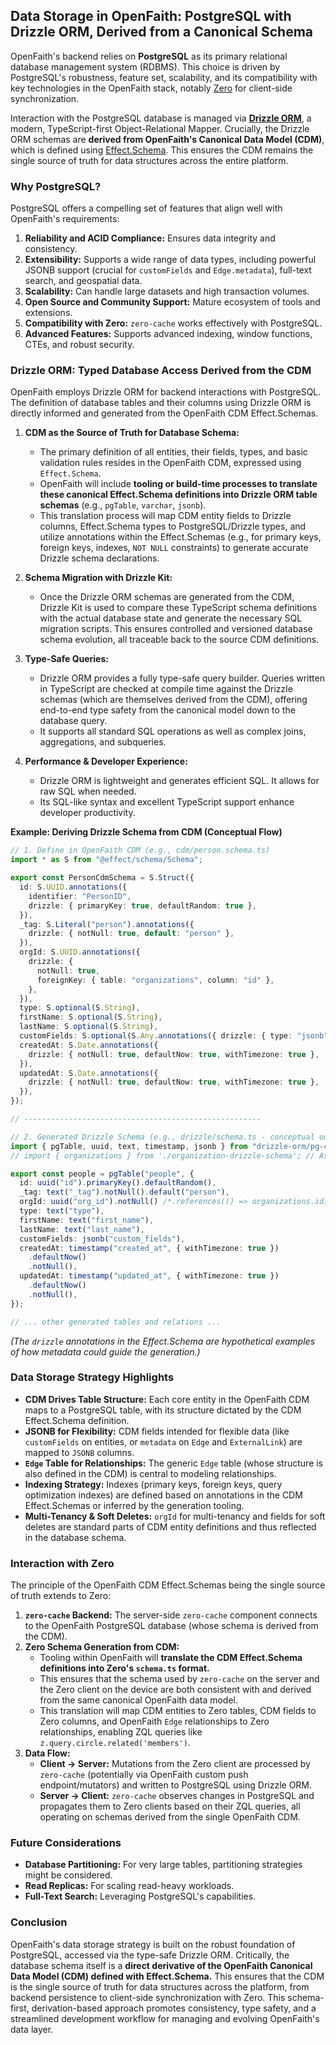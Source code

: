 ## Data Storage in OpenFaith: PostgreSQL with Drizzle ORM, Derived from a Canonical Schema

OpenFaith's backend relies on **PostgreSQL** as its primary relational database management system (RDBMS). This choice is driven by PostgreSQL's robustness, feature set, scalability, and its compatibility with key technologies in the OpenFaith stack, notably [Zero](https://zero.dev/) for client-side synchronization.

Interaction with the PostgreSQL database is managed via [**Drizzle ORM**](https://orm.drizzle.team/), a modern, TypeScript-first Object-Relational Mapper. Crucially, the Drizzle ORM schemas are **derived from OpenFaith's Canonical Data Model (CDM)**, which is defined using [Effect.Schema](https://effect.website/docs/schema/introduction). This ensures the CDM remains the single source of truth for data structures across the entire platform.

### Why PostgreSQL?

PostgreSQL offers a compelling set of features that align well with OpenFaith's requirements:

1.  **Reliability and ACID Compliance:** Ensures data integrity and consistency.
2.  **Extensibility:** Supports a wide range of data types, including powerful JSONB support (crucial for `customFields` and `Edge.metadata`), full-text search, and geospatial data.
3.  **Scalability:** Can handle large datasets and high transaction volumes.
4.  **Open Source and Community Support:** Mature ecosystem of tools and extensions.
5.  **Compatibility with Zero:** `zero-cache` works effectively with PostgreSQL.
6.  **Advanced Features:** Supports advanced indexing, window functions, CTEs, and robust security.

### Drizzle ORM: Typed Database Access Derived from the CDM

OpenFaith employs Drizzle ORM for backend interactions with PostgreSQL. The definition of database tables and their columns using Drizzle ORM is directly informed and generated from the OpenFaith CDM Effect.Schemas.

1.  **CDM as the Source of Truth for Database Schema:**

    - The primary definition of all entities, their fields, types, and basic validation rules resides in the OpenFaith CDM, expressed using `Effect.Schema`.
    - OpenFaith will include **tooling or build-time processes to translate these canonical Effect.Schema definitions into Drizzle ORM table schemas** (e.g., `pgTable`, `varchar`, `jsonb`).
    - This translation process will map CDM entity fields to Drizzle columns, Effect.Schema types to PostgreSQL/Drizzle types, and utilize annotations within the Effect.Schemas (e.g., for primary keys, foreign keys, indexes, `NOT NULL` constraints) to generate accurate Drizzle schema declarations.

2.  **Schema Migration with Drizzle Kit:**

    - Once the Drizzle ORM schemas are generated from the CDM, Drizzle Kit is used to compare these TypeScript schema definitions with the actual database state and generate the necessary SQL migration scripts. This ensures controlled and versioned database schema evolution, all traceable back to the source CDM definitions.

3.  **Type-Safe Queries:**

    - Drizzle ORM provides a fully type-safe query builder. Queries written in TypeScript are checked at compile time against the Drizzle schemas (which are themselves derived from the CDM), offering end-to-end type safety from the canonical model down to the database query.
    - It supports all standard SQL operations as well as complex joins, aggregations, and subqueries.

4.  **Performance & Developer Experience:**
    - Drizzle ORM is lightweight and generates efficient SQL. It allows for raw SQL when needed.
    - Its SQL-like syntax and excellent TypeScript support enhance developer productivity.

**Example: Deriving Drizzle Schema from CDM (Conceptual Flow)**

```typescript
// 1. Define in OpenFaith CDM (e.g., cdm/person.schema.ts)
import * as S from "@effect/schema/Schema";

export const PersonCdmSchema = S.Struct({
  id: S.UUID.annotations({
    identifier: "PersonID",
    drizzle: { primaryKey: true, defaultRandom: true },
  }),
  _tag: S.Literal("person").annotations({
    drizzle: { notNull: true, default: "person" },
  }),
  orgId: S.UUID.annotations({
    drizzle: {
      notNull: true,
      foreignKey: { table: "organizations", column: "id" },
    },
  }),
  type: S.optional(S.String),
  firstName: S.optional(S.String),
  lastName: S.optional(S.String),
  customFields: S.optional(S.Any.annotations({ drizzle: { type: "jsonb" } })), // S.Any often maps to jsonb
  createdAt: S.Date.annotations({
    drizzle: { notNull: true, defaultNow: true, withTimezone: true },
  }),
  updatedAt: S.Date.annotations({
    drizzle: { notNull: true, defaultNow: true, withTimezone: true },
  }),
});

// -----------------------------------------------------

// 2. Generated Drizzle Schema (e.g., drizzle/schema.ts - conceptual output of tooling)
import { pgTable, uuid, text, timestamp, jsonb } from "drizzle-orm/pg-core";
// import { organizations } from './organization-drizzle-schema'; // Assume this is also generated

export const people = pgTable("people", {
  id: uuid("id").primaryKey().defaultRandom(),
  _tag: text("_tag").notNull().default("person"),
  orgId: uuid("org_id").notNull() /*.references(() => organizations.id)*/, // FK ref would be added by tooling
  type: text("type"),
  firstName: text("first_name"),
  lastName: text("last_name"),
  customFields: jsonb("custom_fields"),
  createdAt: timestamp("created_at", { withTimezone: true })
    .defaultNow()
    .notNull(),
  updatedAt: timestamp("updated_at", { withTimezone: true })
    .defaultNow()
    .notNull(),
});

// ... other generated tables and relations ...
```

_(The `drizzle` annotations in the Effect.Schema are hypothetical examples of how metadata could guide the generation.)_

### Data Storage Strategy Highlights

- **CDM Drives Table Structure:** Each core entity in the OpenFaith CDM maps to a PostgreSQL table, with its structure dictated by the CDM Effect.Schema definition.
- **JSONB for Flexibility:** CDM fields intended for flexible data (like `customFields` on entities, or `metadata` on `Edge` and `ExternalLink`) are mapped to `JSONB` columns.
- **`Edge` Table for Relationships:** The generic `Edge` table (whose structure is also defined in the CDM) is central to modeling relationships.
- **Indexing Strategy:** Indexes (primary keys, foreign keys, query optimization indexes) are defined based on annotations in the CDM Effect.Schemas or inferred by the generation tooling.
- **Multi-Tenancy & Soft Deletes:** `orgId` for multi-tenancy and fields for soft deletes are standard parts of CDM entity definitions and thus reflected in the database schema.

### Interaction with Zero

The principle of the OpenFaith CDM Effect.Schemas being the single source of truth extends to Zero:

1.  **`zero-cache` Backend:** The server-side `zero-cache` component connects to the OpenFaith PostgreSQL database (whose schema is derived from the CDM).
2.  **Zero Schema Generation from CDM:**
    - Tooling within OpenFaith will **translate the CDM Effect.Schema definitions into Zero's `schema.ts` format.**
    - This ensures that the schema used by `zero-cache` on the server and the Zero client on the device are both consistent with and derived from the same canonical OpenFaith data model.
    - This translation will map CDM entities to Zero tables, CDM fields to Zero columns, and OpenFaith `Edge` relationships to Zero relationships, enabling ZQL queries like `z.query.circle.related('members')`.
3.  **Data Flow:**
    - **Client -> Server:** Mutations from the Zero client are processed by `zero-cache` (potentially via OpenFaith custom push endpoint/mutators) and written to PostgreSQL using Drizzle ORM.
    - **Server -> Client:** `zero-cache` observes changes in PostgreSQL and propagates them to Zero clients based on their ZQL queries, all operating on schemas derived from the single OpenFaith CDM.

### Future Considerations

- **Database Partitioning:** For very large tables, partitioning strategies might be considered.
- **Read Replicas:** For scaling read-heavy workloads.
- **Full-Text Search:** Leveraging PostgreSQL's capabilities.

### Conclusion

OpenFaith's data storage strategy is built on the robust foundation of PostgreSQL, accessed via the type-safe Drizzle ORM. Critically, the database schema itself is a **direct derivative of the OpenFaith Canonical Data Model (CDM) defined with Effect.Schema.** This ensures that the CDM is the single source of truth for data structures across the platform, from backend persistence to client-side synchronization with Zero. This schema-first, derivation-based approach promotes consistency, type safety, and a streamlined development workflow for managing and evolving OpenFaith's data layer.
